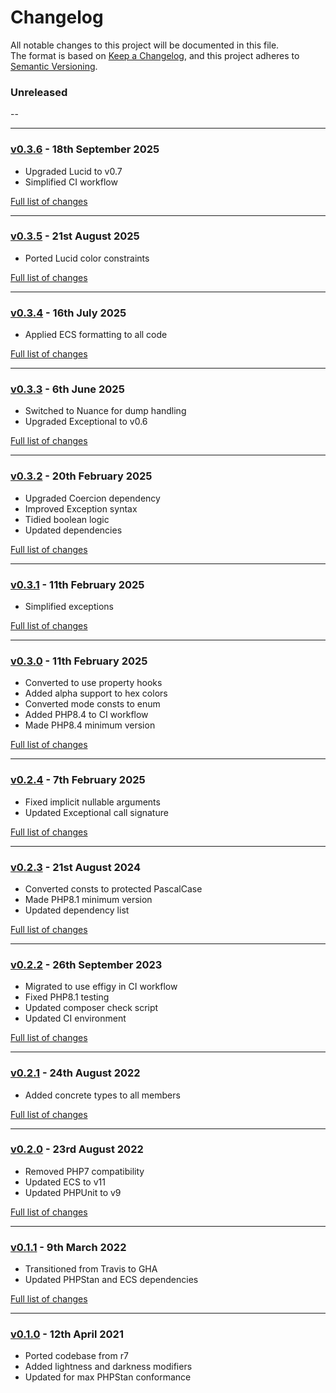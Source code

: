 # Changelog

All notable changes to this project will be documented in this file.<br>
The format is based on [Keep a Changelog](https://keepachangelog.com/en/1.0.0/),
and this project adheres to [Semantic Versioning](https://semver.org/spec/v2.0.0.html).

### Unreleased
--

---

### [v0.3.6](https://github.com/decodelabs/spectrum/commits/v0.3.6) - 18th September 2025

- Upgraded Lucid to v0.7
- Simplified CI workflow

[Full list of changes](https://github.com/decodelabs/spectrum/compare/v0.3.5...v0.3.6)

---

### [v0.3.5](https://github.com/decodelabs/spectrum/commits/v0.3.5) - 21st August 2025

- Ported Lucid color constraints

[Full list of changes](https://github.com/decodelabs/spectrum/compare/v0.3.4...v0.3.5)

---

### [v0.3.4](https://github.com/decodelabs/spectrum/commits/v0.3.4) - 16th July 2025

- Applied ECS formatting to all code

[Full list of changes](https://github.com/decodelabs/spectrum/compare/v0.3.3...v0.3.4)

---

### [v0.3.3](https://github.com/decodelabs/spectrum/commits/v0.3.3) - 6th June 2025

- Switched to Nuance for dump handling
- Upgraded Exceptional to v0.6

[Full list of changes](https://github.com/decodelabs/spectrum/compare/v0.3.2...v0.3.3)

---

### [v0.3.2](https://github.com/decodelabs/spectrum/commits/v0.3.2) - 20th February 2025

- Upgraded Coercion dependency
- Improved Exception syntax
- Tidied boolean logic
- Updated dependencies

[Full list of changes](https://github.com/decodelabs/spectrum/compare/v0.3.1...v0.3.2)

---

### [v0.3.1](https://github.com/decodelabs/spectrum/commits/v0.3.1) - 11th February 2025

- Simplified exceptions

[Full list of changes](https://github.com/decodelabs/spectrum/compare/v0.3.0...v0.3.1)

---

### [v0.3.0](https://github.com/decodelabs/spectrum/commits/v0.3.0) - 11th February 2025

- Converted to use property hooks
- Added alpha support to hex colors
- Converted mode consts to enum
- Added PHP8.4 to CI workflow
- Made PHP8.4 minimum version

[Full list of changes](https://github.com/decodelabs/spectrum/compare/v0.2.4...v0.3.0)

---

### [v0.2.4](https://github.com/decodelabs/spectrum/commits/v0.2.4) - 7th February 2025

- Fixed implicit nullable arguments
- Updated Exceptional call signature

[Full list of changes](https://github.com/decodelabs/spectrum/compare/v0.2.3...v0.2.4)

---

### [v0.2.3](https://github.com/decodelabs/spectrum/commits/v0.2.3) - 21st August 2024

- Converted consts to protected PascalCase
- Made PHP8.1 minimum version
- Updated dependency list

[Full list of changes](https://github.com/decodelabs/spectrum/compare/v0.2.2...v0.2.3)

---

### [v0.2.2](https://github.com/decodelabs/spectrum/commits/v0.2.2) - 26th September 2023

- Migrated to use effigy in CI workflow
- Fixed PHP8.1 testing
- Updated composer check script
- Updated CI environment

[Full list of changes](https://github.com/decodelabs/spectrum/compare/v0.2.1...v0.2.2)

---

### [v0.2.1](https://github.com/decodelabs/spectrum/commits/v0.2.1) - 24th August 2022

- Added concrete types to all members

[Full list of changes](https://github.com/decodelabs/spectrum/compare/v0.2.0...v0.2.1)

---

### [v0.2.0](https://github.com/decodelabs/spectrum/commits/v0.2.0) - 23rd August 2022

- Removed PHP7 compatibility
- Updated ECS to v11
- Updated PHPUnit to v9

[Full list of changes](https://github.com/decodelabs/spectrum/compare/v0.1.1...v0.2.0)

---

### [v0.1.1](https://github.com/decodelabs/spectrum/commits/v0.1.1) - 9th March 2022

- Transitioned from Travis to GHA
- Updated PHPStan and ECS dependencies

[Full list of changes](https://github.com/decodelabs/spectrum/compare/v0.1.0...v0.1.1)

---

### [v0.1.0](https://github.com/decodelabs/spectrum/commits/v0.1.0) - 12th April 2021

- Ported codebase from r7
- Added lightness and darkness modifiers
- Updated for max PHPStan conformance
